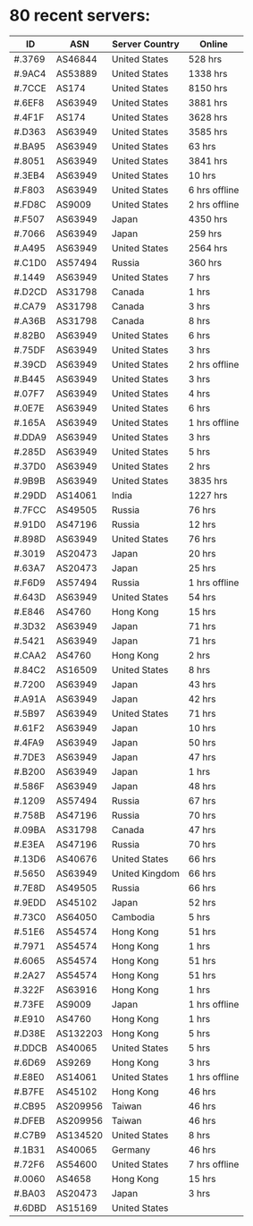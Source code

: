 # 80 recent servers:

| ID | ASN | Server Country | Online |
| ------ | ------ | ------ | ------ |
| #.3769 | AS46844 | United States | 528 hrs |
| #.9AC4 | AS53889 | United States | 1338 hrs |
| #.7CCE | AS174 | United States | 8150 hrs |
| #.6EF8 | AS63949 | United States | 3881 hrs |
| #.4F1F | AS174 | United States | 3628 hrs |
| #.D363 | AS63949 | United States | 3585 hrs |
| #.BA95 | AS63949 | United States | 63 hrs |
| #.8051 | AS63949 | United States | 3841 hrs |
| #.3EB4 | AS63949 | United States | 10 hrs |
| #.F803 | AS63949 | United States | 6 hrs offline |
| #.FD8C | AS9009 | United States | 2 hrs offline |
| #.F507 | AS63949 | Japan | 4350 hrs |
| #.7066 | AS63949 | Japan | 259 hrs |
| #.A495 | AS63949 | United States | 2564 hrs |
| #.C1D0 | AS57494 | Russia | 360 hrs |
| #.1449 | AS63949 | United States | 7 hrs |
| #.D2CD | AS31798 | Canada | 1 hrs |
| #.CA79 | AS31798 | Canada | 3 hrs |
| #.A36B | AS31798 | Canada | 8 hrs |
| #.82B0 | AS63949 | United States | 6 hrs |
| #.75DF | AS63949 | United States | 3 hrs |
| #.39CD | AS63949 | United States | 2 hrs offline |
| #.B445 | AS63949 | United States | 3 hrs |
| #.07F7 | AS63949 | United States | 4 hrs |
| #.0E7E | AS63949 | United States | 6 hrs |
| #.165A | AS63949 | United States | 1 hrs offline |
| #.DDA9 | AS63949 | United States | 3 hrs |
| #.285D | AS63949 | United States | 5 hrs |
| #.37D0 | AS63949 | United States | 2 hrs |
| #.9B9B | AS63949 | United States | 3835 hrs |
| #.29DD | AS14061 | India | 1227 hrs |
| #.7FCC | AS49505 | Russia | 76 hrs |
| #.91D0 | AS47196 | Russia | 12 hrs |
| #.898D | AS63949 | United States | 76 hrs |
| #.3019 | AS20473 | Japan | 20 hrs |
| #.63A7 | AS20473 | Japan | 25 hrs |
| #.F6D9 | AS57494 | Russia | 1 hrs offline |
| #.643D | AS63949 | United States | 54 hrs |
| #.E846 | AS4760 | Hong Kong | 15 hrs |
| #.3D32 | AS63949 | Japan | 71 hrs |
| #.5421 | AS63949 | Japan | 71 hrs |
| #.CAA2 | AS4760 | Hong Kong | 2 hrs |
| #.84C2 | AS16509 | United States | 8 hrs |
| #.7200 | AS63949 | Japan | 43 hrs |
| #.A91A | AS63949 | Japan | 42 hrs |
| #.5B97 | AS63949 | United States | 71 hrs |
| #.61F2 | AS63949 | Japan | 10 hrs |
| #.4FA9 | AS63949 | Japan | 50 hrs |
| #.7DE3 | AS63949 | Japan | 47 hrs |
| #.B200 | AS63949 | Japan | 1 hrs |
| #.586F | AS63949 | Japan | 48 hrs |
| #.1209 | AS57494 | Russia | 67 hrs |
| #.758B | AS47196 | Russia | 70 hrs |
| #.09BA | AS31798 | Canada | 47 hrs |
| #.E3EA | AS47196 | Russia | 70 hrs |
| #.13D6 | AS40676 | United States | 66 hrs |
| #.5650 | AS63949 | United Kingdom | 66 hrs |
| #.7E8D | AS49505 | Russia | 66 hrs |
| #.9EDD | AS45102 | Japan | 52 hrs |
| #.73C0 | AS64050 | Cambodia | 5 hrs |
| #.51E6 | AS54574 | Hong Kong | 51 hrs |
| #.7971 | AS54574 | Hong Kong | 1 hrs |
| #.6065 | AS54574 | Hong Kong | 51 hrs |
| #.2A27 | AS54574 | Hong Kong | 51 hrs |
| #.322F | AS63916 | Hong Kong | 1 hrs |
| #.73FE | AS9009 | Japan | 1 hrs offline |
| #.E910 | AS4760 | Hong Kong | 1 hrs |
| #.D38E | AS132203 | Hong Kong | 5 hrs |
| #.DDCB | AS40065 | United States | 5 hrs |
| #.6D69 | AS9269 | Hong Kong | 3 hrs |
| #.E8E0 | AS14061 | United States | 1 hrs offline |
| #.B7FE | AS45102 | Hong Kong | 46 hrs |
| #.CB95 | AS209956 | Taiwan | 46 hrs |
| #.DFEB | AS209956 | Taiwan | 46 hrs |
| #.C7B9 | AS134520 | United States | 8 hrs |
| #.1B31 | AS40065 | Germany | 46 hrs |
| #.72F6 | AS54600 | United States | 7 hrs offline |
| #.0060 | AS4658 | Hong Kong | 15 hrs |
| #.BA03 | AS20473 | Japan | 3 hrs |
| #.6DBD | AS15169 | United States | |


